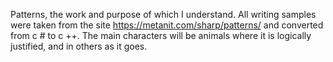 Patterns, the work and purpose of which I understand. 
All writing samples were taken from the site https://metanit.com/sharp/patterns/ and converted from c # to c ++. 
The main characters will be animals where it is logically justified, and in others as it goes.
